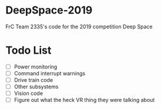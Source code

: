 # DeepSpace-2019
FrC Team 2335's code for the 2019 competition Deep Space

# Todo List
- [ ] Power monitoring
- [ ] Command interrupt warnings
- [ ] Drive train code
- [ ] Other subsystems
- [ ] Vision code
- [ ] Figure out what the heck VR thing they were talking about
